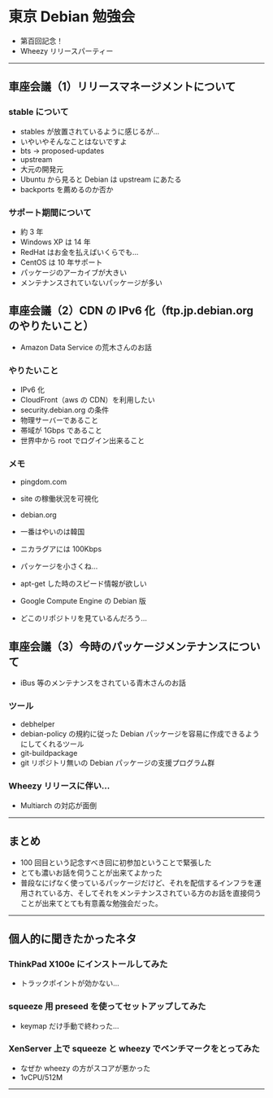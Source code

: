 # 東京 Debian 勉強会

 * 第百回記念！
 * Wheezy リリースパーティー

***

## 車座会議（1）リリースマネージメントについて

### stable について

 * stables が放置されているように感じるが...
  * いやいやそんなことはないですよ
 * bts -> proposed-updates
 * upstream
  * 大元の開発元
  * Ubuntu から見ると Debian は upstream にあたる
 * backports を薦めるのか否か

### サポート期間について

 * 約 3 年
 * Windows XP は 14 年
 * RedHat はお金を払えばいくらでも...
 * CentOS は 10 年サポート
 * パッケージのアーカイブが大きい
  * メンテナンスされていないパッケージが多い

## 車座会議（2）CDN の IPv6 化（ftp.jp.debian.org のやりたいこと）

 * Amazon Data Service の荒木さんのお話

### やりたいこと

 * IPv6 化
 * CloudFront（aws の CDN）を利用したい
 * security.debian.org の条件
  * 物理サーバーであること
  * 帯域が 1Gbps であること
  * 世界中から root でログイン出来ること

### メモ

 * pingdom.com
  * site の稼働状況を可視化

 * debian.org
  * 一番はやいのは韓国
  * ニカラグアには 100Kbps
  * パッケージを小さくね...

 * apt-get した時のスピード情報が欲しい

 * Google Compute Engine の Debian 版
  * どこのリポジトリを見ているんだろう...

## 車座会議（3）今時のパッケージメンテナンスについて

 * iBus 等のメンテナンスをされている青木さんのお話

### ツール

 * debhelper
  * debian-policy の規約に従った Debian パッケージを容易に作成できるようにしてくれるツール
 * git-buildpackage 
  * git リポジトリ無いの Debian パッケージの支援プログラム群

### Wheezy リリースに伴い...

 * Multiarch の対応が面倒

***

## まとめ

 * 100 回目という記念すべき回に初参加ということで緊張した
 * とても濃いお話を伺うことが出来てよかった
 * 普段なにげなく使っているパッケージだけど、それを配信するインフラを運用されている方、そしてそれをメンテナンスされている方のお話を直接伺うことが出来てとても有意義な勉強会だった。

***

## 個人的に聞きたかったネタ

### ThinkPad X100e にインストールしてみた

 * トラックポイントが効かない...

### squeeze 用 preseed を使ってセットアップしてみた

 * keymap だけ手動で終わった...

### XenServer 上で squeeze と wheezy でベンチマークをとってみた

 * なぜか wheezy の方がスコアが悪かった
 * 1vCPU/512M

***
